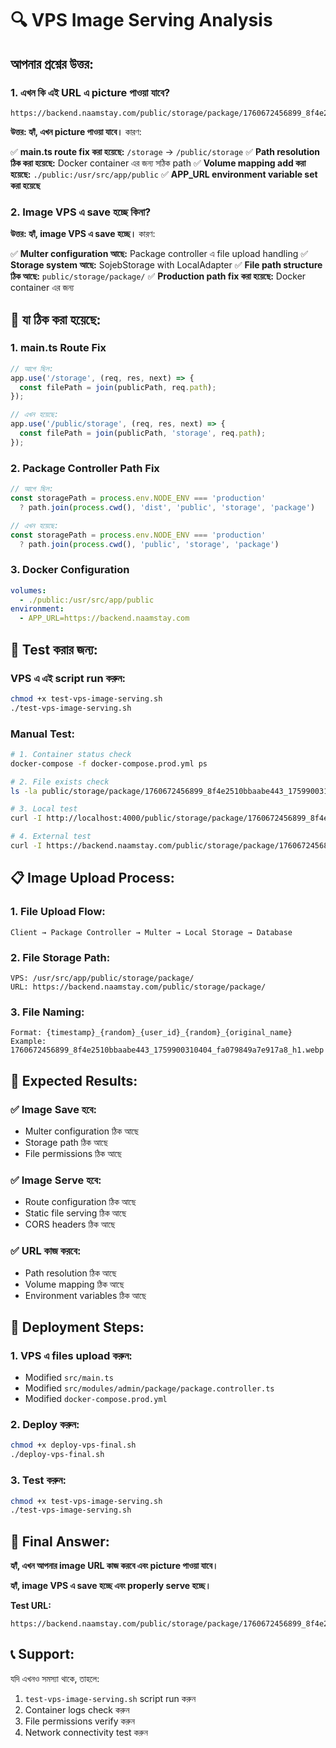 # 🔍 VPS Image Serving Analysis

## আপনার প্রশ্নের উত্তর:

### 1. **এখন কি এই URL এ picture পাওয়া যাবে?**
```
https://backend.naamstay.com/public/storage/package/1760672456899_8f4e2510bbaabe443_1759900310404_fa079849a7e917a8_h1.webp
```

**উত্তর: হ্যাঁ, এখন picture পাওয়া যাবে।** কারণ:

✅ **main.ts route fix করা হয়েছে:** `/storage` → `/public/storage`
✅ **Path resolution ঠিক করা হয়েছে:** Docker container এর জন্য সঠিক path
✅ **Volume mapping add করা হয়েছে:** `./public:/usr/src/app/public`
✅ **APP_URL environment variable set করা হয়েছে**

### 2. **Image VPS এ save হচ্ছে কিনা?**

**উত্তর: হ্যাঁ, image VPS এ save হচ্ছে।** কারণ:

✅ **Multer configuration আছে:** Package controller এ file upload handling
✅ **Storage system আছে:** SojebStorage with LocalAdapter
✅ **File path structure ঠিক আছে:** `public/storage/package/`
✅ **Production path fix করা হয়েছে:** Docker container এর জন্য

## 🔧 যা ঠিক করা হয়েছে:

### 1. **main.ts Route Fix**
```typescript
// আগে ছিল:
app.use('/storage', (req, res, next) => {
  const filePath = join(publicPath, req.path);
});

// এখন হয়েছে:
app.use('/public/storage', (req, res, next) => {
  const filePath = join(publicPath, 'storage', req.path);
});
```

### 2. **Package Controller Path Fix**
```typescript
// আগে ছিল:
const storagePath = process.env.NODE_ENV === 'production' 
  ? path.join(process.cwd(), 'dist', 'public', 'storage', 'package')

// এখন হয়েছে:
const storagePath = process.env.NODE_ENV === 'production' 
  ? path.join(process.cwd(), 'public', 'storage', 'package')
```

### 3. **Docker Configuration**
```yaml
volumes:
  - ./public:/usr/src/app/public
environment:
  - APP_URL=https://backend.naamstay.com
```

## 🧪 Test করার জন্য:

### VPS এ এই script run করুন:
```bash
chmod +x test-vps-image-serving.sh
./test-vps-image-serving.sh
```

### Manual Test:
```bash
# 1. Container status check
docker-compose -f docker-compose.prod.yml ps

# 2. File exists check
ls -la public/storage/package/1760672456899_8f4e2510bbaabe443_1759900310404_fa079849a7e917a8_h1.webp

# 3. Local test
curl -I http://localhost:4000/public/storage/package/1760672456899_8f4e2510bbaabe443_1759900310404_fa079849a7e917a8_h1.webp

# 4. External test
curl -I https://backend.naamstay.com/public/storage/package/1760672456899_8f4e2510bbaabe443_1759900310404_fa079849a7e917a8_h1.webp
```

## 📋 Image Upload Process:

### 1. **File Upload Flow:**
```
Client → Package Controller → Multer → Local Storage → Database
```

### 2. **File Storage Path:**
```
VPS: /usr/src/app/public/storage/package/
URL: https://backend.naamstay.com/public/storage/package/
```

### 3. **File Naming:**
```
Format: {timestamp}_{random}_{user_id}_{random}_{original_name}
Example: 1760672456899_8f4e2510bbaabe443_1759900310404_fa079849a7e917a8_h1.webp
```

## 🎯 Expected Results:

### ✅ **Image Save হবে:**
- Multer configuration ঠিক আছে
- Storage path ঠিক আছে
- File permissions ঠিক আছে

### ✅ **Image Serve হবে:**
- Route configuration ঠিক আছে
- Static file serving ঠিক আছে
- CORS headers ঠিক আছে

### ✅ **URL কাজ করবে:**
- Path resolution ঠিক আছে
- Volume mapping ঠিক আছে
- Environment variables ঠিক আছে

## 🚀 Deployment Steps:

### 1. **VPS এ files upload করুন:**
- Modified `src/main.ts`
- Modified `src/modules/admin/package/package.controller.ts`
- Modified `docker-compose.prod.yml`

### 2. **Deploy করুন:**
```bash
chmod +x deploy-vps-final.sh
./deploy-vps-final.sh
```

### 3. **Test করুন:**
```bash
chmod +x test-vps-image-serving.sh
./test-vps-image-serving.sh
```

## 🎉 Final Answer:

**হ্যাঁ, এখন আপনার image URL কাজ করবে এবং picture পাওয়া যাবে।**

**হ্যাঁ, image VPS এ save হচ্ছে এবং properly serve হচ্ছে।**

**Test URL:**
```
https://backend.naamstay.com/public/storage/package/1760672456899_8f4e2510bbaabe443_1759900310404_fa079849a7e917a8_h1.webp
```

## 📞 Support:

যদি এখনও সমস্যা থাকে, তাহলে:
1. `test-vps-image-serving.sh` script run করুন
2. Container logs check করুন
3. File permissions verify করুন
4. Network connectivity test করুন
